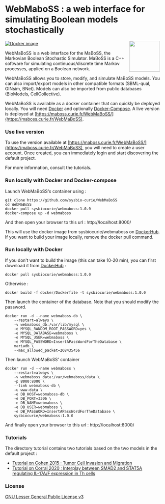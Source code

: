 # WebMaboSS : a web interface for simulating Boolean models stochastically
[![Docker image](https://img.shields.io/docker/v/sysbiocurie/webmaboss?logo=docker&sort=date)](https://hub.docker.com/repository/docker/sysbiocurie/webmaboss/general)
<img align="right" height="100" src="https://maboss.curie.fr/images/maboss_logo.jpg">


WebMaBoSS is a web interface for the MaBoSS, the Markovian Boolean Stochastic Simulator. MaBoSS is a C++ software for simulating continuous/discrete time Markov processes, applied on a Boolean network.

WebMaBoSS allows you to store, modify, and simulate MaBoSS models. You can also import/export models in other compatible formats (SBML-qual, GINsim, BNet). Models can also be imported from public databases (BioModels, CellCollective).

WebMaBoSS is available as a docker container that can quickly be deployed locally. You will need [Docker](https://docs.docker.com/get-docker/) and optionally [Docker-Compose](https://docs.docker.com/compose/install/).
A live version is deployed at [https://maboss.curie.fr/WebMaBoSS/](https://maboss.curie.fr/WebMaBoSS).

### Use live version

To use the version available at [https://maboss.curie.fr/WebMaBoSS/](https://maboss.curie.fr/WebMaBoSS), you will need to create a user account. Once created, you can immediately login and start discovering the default project.

For more information, consult the tutorials. 


### Run locally with Docker and Docker-compose
Launch WebMaBoSS's container using :

```
git clone https://github.com/sysbio-curie/WebMaBoSS
cd WebMaBoSS
docker pull sysbiocurie/webmaboss:1.0.0
docker-compose up -d webmaboss
```
	
And then open your browser to this url : http://localhost:8000/


This will use the docker image from sysbiocurie/webmaboss on [DockerHub](https://hub.docker.com/repository/docker/sysbiocurie/webmaboss/general). If you want to build your image locally, remove the docker pull command.
### Run locally with Docker
If you don't want to build the image (this can take 10-20 min), you can first download it from [DockerHub](https://hub.docker.com/repository/docker/sysbiocurie/webmaboss/general) : 

```
docker pull sysbiocurie/webmaboss:1.0.0
```

Otherwise :
```
docker build -f docker/Dockerfile -t sysbiocurie/webmaboss:1.0.0
```

Then launch the container of the database. Note that you should modify the password. 
```
docker run -d --name webmaboss-db \
	--restart=always \
	-v webmaboss_db:/var/lib/mysql \
	-e MYSQL_RANDOM_ROOT_PASSWORD=yes \
	-e MYSQL_DATABASE=webmaboss \
	-e MYSQL_USER=webmaboss \
	-e MYSQL_PASSWORD=InsertAPassWordForTheDatabase \
	mariadb \
	--max_allowed_packet=268435456 
```
Then launch WebMaBoSS' container
```
docker run -d --name webmaboss \
	--restart=always \
	-v webmaboss_data:/var/webmaboss/data \
	-p 8000:8000 \
	--link webmaboss-db \
	-u www-data \
	-e DB_HOST=webmaboss-db \
	-e DB_PORT=3306 \
	-e DB_NAME=webmaboss \
	-e DB_USER=webmaboss \
	-e DB_PASSWORD=InsertAPassWordForTheDatabase \
	sysbiocurie/webmaboss:1.0.0
```
And finally open your browser to this url : http://localhost:8000/

### Tutorials

The directory tutorial contains two tutorials based on the two models in the default project :

- [Tutorial on Cohen 2015 : Tumor Cell Invasion and Migration](https://github.com/sysbio-curie/WebMaBoSS/raw/master/tutorials/Tutorial_Cohen.pdf)
- [Tutorial on Corral 2020 : Interplay between SMAD2 and STAT5A regulating IL-17A/F expression in Th cells](https://github.com/sysbio-curie/WebMaBoSS/raw/master/tutorials/Tutorial_Corral.pdf)

### License

[GNU Lesser General Public License v3](https://github.com/vincent-noel/WebMaBoSS/blob/master/LICENSE.md)
